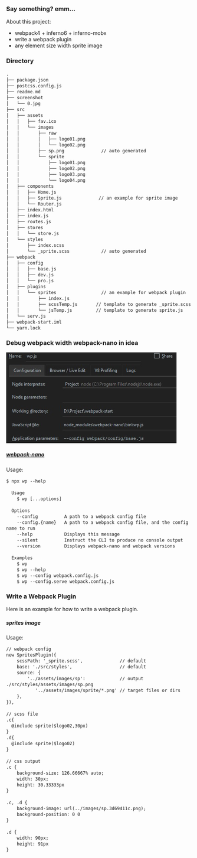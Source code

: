 ### Say something? emm...
About this project:
- webpack4 + inferno6 + inferno-mobx
- write a webpack plugin
- any element size width sprite image

### Directory
```
.
├── package.json
├── postcss.config.js
├── readme.md
├── screenshot
│   └── 0.jpg
├── src
│   ├── assets
│   │   ├── fav.ico
│   │   └── images
│   │       ├── raw
│   │       │   ├── logo01.png
│   │       │   └── logo02.png
│   │       ├── sp.png              // auto generated
│   │       └── sprite
│   │           ├── logo01.png
│   │           ├── logo02.png
│   │           ├── logo03.png
│   │           └── logo04.png
│   ├── components  
│   │   ├── Home.js
│   │   ├── Sprite.js              // an example for sprite image
│   │   └── Router.js               
│   ├── index.html
│   ├── index.js
│   ├── routes.js
│   ├── stores
│   │   └── store.js
│   └── styles
│       ├── index.scss
│       └── _sprite.scss            // auto generated
├── webpack
│   ├── config
│   │   ├── base.js
│   │   ├── dev.js
│   │   └── pro.js
│   ├── plugins
│   │   └── sprites                 // an example for webpack plugin
│   │       ├── index.js
│   │       ├── scssTemp.js       // template to generate _sprite.scss
│   │       └── jsTemp.js         // template to generate sprite.js
│   └── serv.js
├── webpack-start.iml
└── yarn.lock
```

 
### Debug webpack width webpack-nano in idea
![](./screenshot/0.jpg)

##### [webpack-nano](https://github.com/shellscape/webpack-nano " ")
 Usage:
```
$ npx wp --help

  Usage
    $ wp [...options]

  Options
    --config          A path to a webpack config file
    --config.{name}   A path to a webpack config file, and the config name to run
    --help            Displays this message
    --silent          Instruct the CLI to produce no console output
    --version         Displays webpack-nano and webpack versions

  Examples
    $ wp
    $ wp --help
    $ wp --config webpack.config.js
    $ wp --config.serve webpack.config.js
```    

### Write a Webpack Plugin
Here is an example for how to write a webpack plugin. 

#####  sprites image
Usage:
```
// webpack config
new SpritesPlugin({
    scssPath: '_sprite.scss',              // default 
    base: './src/styles',                  // default 
    source: { 
        '../assets/images/sp':             // output  ./src/styles/assets/images/sp.png          
           '../assets/images/sprite/*.png' // target files or dirs
    },
}),

// scss file
.c{
  @include sprite($logo02,30px)
}
.d{
  @include sprite($logo02)
}

// css output
.c {
    background-size: 126.66667% auto;
    width: 30px;
    height: 30.33333px
}

.c, .d {
    background-image: url(../images/sp.3d69411c.png);
    background-position: 0 0
}

.d {
    width: 90px;
    height: 91px
}
```